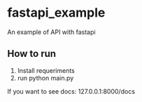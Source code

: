 # fastapi_example
An example of API with fastapi

## How to run
1. Install requeriments
2. run python main.py

If you want to see docs: 127.0.0.1:8000/docs